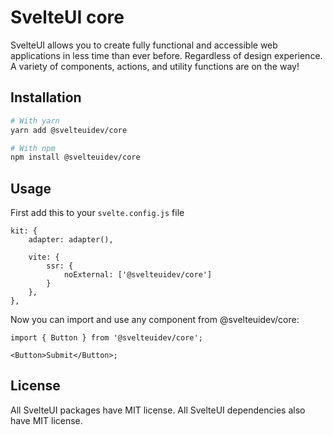 # SvelteUI core

SvelteUI allows you to create fully functional and accessible web applications in less time than ever before. Regardless of design experience.
A variety of components, actions, and utility functions are on the way!

## Installation

```sh
# With yarn
yarn add @svelteuidev/core

# With npm
npm install @svelteuidev/core
```

## Usage

First add this to your `svelte.config.js` file

```tsx
kit: {
    adapter: adapter(),

    vite: {
        ssr: {
            noExternal: ['@svelteuidev/core']
        }
    },
},
```

Now you can import and use any component from @svelteuidev/core:

```tsx
import { Button } from '@svelteuidev/core';

<Button>Submit</Button>;
```

## License

All SvelteUI packages have MIT license. All SvelteUI dependencies also have MIT license.
